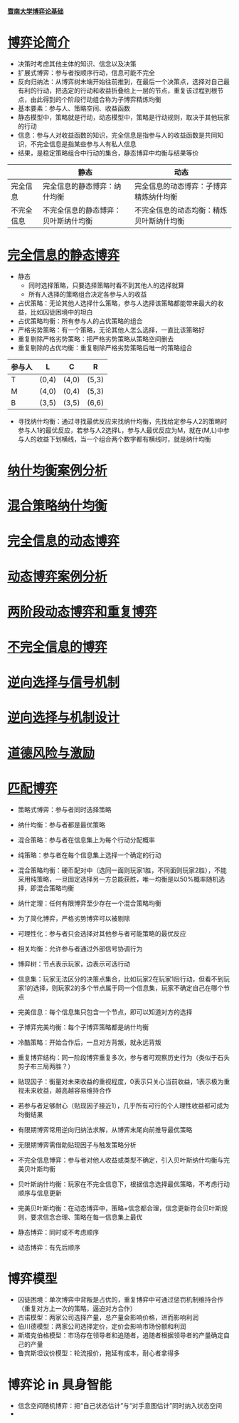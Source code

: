 [**暨南大学博弈论基础**](https://github.com/binwangwork/gameTheory/tree/master)
# [博弈论简介](https://github.com/binwangwork/gameTheory/blob/master/%E5%85%88%E5%AF%BC%E8%AF%BE%20%E5%8D%9A%E5%BC%88%E8%AE%BA%E7%AE%80%E4%BB%8B.pdf)

* 决策时考虑其他主体的知识、信念以及决策
* 扩展式博弈：参与者按顺序行动，信息可能不完全
* 反向归纳法：从博弈树末端开始往前推到，在最后一个决策点，选择对自己最有利的行动，把选定的行动和收益折叠给上一层的节点，重复该过程到根节点，由此得到的个阶段行动组合称为子博弈精炼均衡
* 基本要素：参与人、策略空间、收益函数
* 静态模型中，策略就是行动，动态模型中，策略是行动规则，取决于其他玩家的行动
* 信息：参与人对收益函数的知识，完全信息是指参与人的收益函数是共同知识，不完全信息是指某些参与人有私人信息
* 结果，是稳定策略组合中行动的集合，静态博弈中均衡与结果等价

|           | 静态                             | 动态                             |
|-----------|----------------------------------|----------------------------------|
| 完全信息   | 完全信息的静态博弈：纳什均衡       | 完全信息的动态博弈：子博弈精炼纳什均衡|
| 不完全信息 | 不完全信息的静态博弈：贝叶斯纳什均衡| 不完全信息的动态均衡：精炼贝叶斯纳什均衡|

# [完全信息的静态博弈](https://github.com/binwangwork/gameTheory/blob/master/%E4%B8%80.1%20%E5%AE%8C%E5%85%A8%E4%BF%A1%E6%81%AF%E7%9A%84%E9%9D%99%E6%80%81%E5%8D%9A%E5%BC%88.pdf)

* 静态
  * 同时选择策略，只要选择策略时看不到其他人的选择就算
  * 所有人选择的策略组合决定各参与人的收益
* 占优策略：无论其他人选择什么策略，参与人选择该策略都能带来最大的收益，比如囚徒困境中的坦白
* 占优策略均衡：所有参与人的占优策略的组合
* 严格劣势策略：有一个策略，无论其他人怎么选择，一直比该策略好
* 重复剔除严格劣势策略：把严格劣势策略从策略空间删去
* 重复剔除的占优均衡：重复剔除严格劣势策略后唯一的策略组合

| 参与人 | L   | C   | R   |
|--------|-----|-----|-----|
| T      | (0,4) | (4,0) | (5,3) |
| M      | (4,0) | (0,4) | (5,3) |
| B      | (3,5) | (3,5) | (6,6) |

* 寻找纳什均衡：通过寻找最优反应来找纳什均衡，先找给定参与人2的策略时参与人1的最优反应，若参与人2选择L，参与人最优反应为M，就在(M,L)中参与人的收益下划横线，当一个组合两个数字都有横线时，就是纳什均衡

# [纳什均衡案例分析](https://github.com/binwangwork/gameTheory/blob/master/%E4%B8%80.2%20%E7%BA%B3%E4%BB%80%E5%9D%87%E8%A1%A1%E6%A1%88%E4%BE%8B%E5%88%86%E6%9E%90.pdf)
# [混合策略纳什均衡](https://github.com/binwangwork/gameTheory/blob/master/%E4%B8%80.3%20%E6%B7%B7%E5%90%88%E7%AD%96%E7%95%A5%E7%BA%B3%E4%BB%80%E5%9D%87%E8%A1%A1.pdf)
# [完全信息的动态博弈](https://github.com/binwangwork/gameTheory/blob/master/%E4%BA%8C.1%20%E5%AE%8C%E5%85%A8%E4%BF%A1%E6%81%AF%E7%9A%84%E5%8A%A8%E6%80%81%E5%8D%9A%E5%BC%88.pdf)
# [动态博弈案例分析](https://github.com/binwangwork/gameTheory/blob/master/%E4%BA%8C.2%20%E5%8A%A8%E6%80%81%E5%8D%9A%E5%BC%88%E6%A1%88%E4%BE%8B%E5%88%86%E6%9E%90.pdf)
# [两阶段动态博弈和重复博弈](https://github.com/binwangwork/gameTheory/blob/master/%E4%BA%8C.3%20%E4%B8%A4%E9%98%B6%E6%AE%B5%E5%8A%A8%E6%80%81%E5%8D%9A%E5%BC%88%E5%92%8C%E9%87%8D%E5%A4%8D%E5%8D%9A%E5%BC%88.pdf)
# [不完全信息的博弈](https://github.com/binwangwork/gameTheory/blob/master/%E4%B8%89.1%20%E4%B8%8D%E5%AE%8C%E5%85%A8%E4%BF%A1%E6%81%AF%E7%9A%84%E5%8D%9A%E5%BC%88.pdf)
# [逆向选择与信号机制](https://github.com/binwangwork/gameTheory/blob/master/%E4%B8%89.2%20%E9%80%86%E5%90%91%E9%80%89%E6%8B%A9%E4%B8%8E%E4%BF%A1%E5%8F%B7%E6%9C%BA%E5%88%B6.pdf)
# [逆向选择与机制设计](https://github.com/binwangwork/gameTheory/blob/master/%E4%B8%89.3%20%E9%80%86%E5%90%91%E9%80%89%E6%8B%A9%E4%B8%8E%E6%9C%BA%E5%88%B6%E8%AE%BE%E8%AE%A1.pdf)
# [道德风险与激励](https://github.com/binwangwork/gameTheory/blob/master/%E4%B8%89.4%20%E9%81%93%E5%BE%B7%E9%A3%8E%E9%99%A9%E4%B8%8E%E6%BF%80%E5%8A%B1.pdf)
# [匹配博弈](https://github.com/binwangwork/gameTheory/blob/master/%E5%9B%9B%20%E5%8C%B9%E9%85%8D%E5%8D%9A%E5%BC%88.pdf)







* 策略式博弈：参与者同时选择策略
* 纳什均衡：参与者都是最优策略
* 混合策略：参与者在信息集上为每个行动分配概率
* 纯策略：参与者在每个信息集上选择一个确定的行动
* 混合策略均衡：硬币配对中（选同一面则玩家1胜，不同面则玩家2胜），不能采用纯策略，一旦固定选择另一方总能获胜，唯一均衡是以50%概率随机选择，即混合策略均衡
* 纳什定理：任何有限博弈至少存在一个混合策略均衡

* 为了简化博弈，严格劣势博弈可以被剔除
* 可理性化：参与者只会选择对其他参与者可能策略的最优反应
* 相关均衡：允许参与者通过外部信号协调行为

* 博弈树：节点表示玩家，边表示可选行动
* 信息集：玩家无法区分的决策点集合，比如玩家2在玩家1后行动，但看不到玩家1的选择，则玩家2的多个节点属于同一个信息集，玩家不确定自己在哪个节点
* 完美信息：每个信息集只包含一个节点，即可以知道对方的选择
* 子博弈完美均衡：每个子博弈策略都是纳什均衡
* 冷酷策略：开始合作后，一旦对方背叛，就永远背叛
* 重复博弈结构：同一阶段博弈重复多次，参与者可观察历史行为（类似于石头剪子布三局两胜？）
* 贴现因子：衡量对未来收益的重视程度，0表示只关心当前收益，1表示极为重视未来收益，越高越容易维持合作
* 若参与者足够耐心（贴现因子接近1），几乎所有可行的个人理性收益都可成为均衡结果

* 有限期博弈常用逆向归纳法求解，从博弈末尾向前推导最优策略
* 无限期博弈需借助贴现因子与触发策略分析

* 不完全信息博弈：参与者对他人收益或类型不确定，引入贝叶斯纳什均衡与完美贝叶斯均衡
* 贝叶斯纳什均衡：玩家在不完全信息下，根据信念选择最优策略，不考虑行动顺序与信息更新
* 完美贝叶斯均衡：在动态博弈中，策略+信念都合理，信念更新符合贝叶斯规则，要求信念合理、策略在每一信息集上最优
* 静态博弈：同时或不考虑顺序
* 动态博弈：有先后顺序

# 博弈模型
* 囚徒困境：单次博弈中背叛是占优的，重复博弈中可通过惩罚机制维持合作（重复对方上一次的策略，逼迫对方合作）
* 古诺模型：两家公司选择产量，总产量会影响价格，进而影响利润
* 伯川德模型：两家公司选择定价，定价会影响市场份额和利润
* 斯塔克伯格模型：市场存在领导者和追随者，追随者根据领导者的产量确定自己的产量
* 鲁宾斯坦议价模型：轮流报价，拖延有成本，耐心者拿得多

# 博弈论 in 具身智能
* 信念空间随机博弈：把“自己状态估计”与“对手意图估计”同时纳入状态空间
* 

